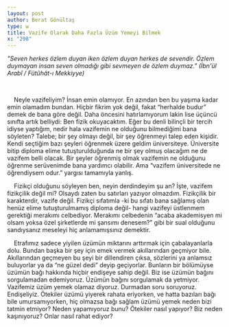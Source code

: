 ```yaml
---
layout: post
author: Berat Gönültaş
type: w
title: Vazife Olarak Daha Fazla Üzüm Yemeyi Bilmek
x: "298"
---
```



_"Seven herkes özlem duyan iken özlem duyan herkes de sevendir. Özlem duymayan insan seven olmadığı gibi sevmeyen de özlem duymaz." (İbn'ül Arabî / Fütûhât-ı Mekkiyye)_


<br/>

&nbsp;&nbsp;&nbsp;&nbsp;Neyle vazifeliyim? İnsan emin olamıyor. En azından ben bu yaşıma kadar emin olamadım bundan. Hiçbir fikrim yok değil, fakat “herhalde budur” demek de bana göre değil. Daha öncesini hatırlamıyorum lakin lise üçüncü sınıfta artık belliydi: Ben fizik okuyacaktım. Eğer bu denli  bilinçli bir tercih idiyse yaptığım, nedir hala vazifemin ne olduğunu bilmediğimi bana söyleten? Talebe; bir şey olmayı değil, bir şey öğrenmeyi talep eden kişidir. Kendi seçtiğim bazı şeyleri öğrenmek üzere geldim üniversiteye. Üniversite bitip diploma elime tutuşturulduğunda ne bir şey olmuş olacağım ne de vazifem belli olacak. Bir şeyler öğrenmiş olmak vazifemin ne olduğunu öğrenme serüvenimde bana yardımcı olabilir. Ama “vazifem üniversitede ne öğrendiysem odur.” yargısı tamamıyla yanlış.

&nbsp;&nbsp;&nbsp;&nbsp;Fizikçi olduğunu söyleyen ben, neyin derdindeyim şu an? İşte, vazifem fizikçilik değil mi? Olsaydı zaten bu satırları yazıyor olmazdım. Fizikçilik bir karakterdir, vazife değil. Fizikçi sıfatımla -ki bu sıfatı bana sağlamış olan henüz elime tutuşturulmamış diploma değil- hangi vazifeyi üstlenmem gerektiği merakımı celbediyor. Merakımı celbedenin “acaba akademisyen mi olsam yoksa özel şirketlerde mi şansımı denesem?” gibi bir sual olduğunu sandıysanız meseleyi hiç anlamamışsınız demektir.

&nbsp;&nbsp;&nbsp;&nbsp;Etrafımız sadece yiyilen üzümün miktarını arttırmak için çabalayanlarla dolu. Bundan başka bir şey için emek vermek akıllarından geçmiyor bile. Akıllarından geçmeyen bu şeyi bir dillendiren çıksa, sözlerini ya anlamsız buluyorlar ya da “ne güzel dedi” deyip geçiyorlar. Bunların bir bölümüyse üzümün bağı hakkında hiçbir endişeye sahip değil. Biz ise üzümün bağını sorgulamadan edemiyoruz. Üzümün bağını sorgulamak da yetmiyor. Vazifemiz üzüm yemek olamaz diyoruz. Durmadan soru soruyoruz. Endişeliyiz. Ötekiler üzümü yiyerek rahata eriyorken, ve hatta bazıları bağı bile umursamıyorken, hiç olmazsa bağı sağlam üzümü yemek neden bizi tatmin etmiyor? Neden yapamıyoruz bunu? Ötekiler nasıl yapıyor? Biz neden kaşınıyoruz? Onlar nasıl rahat ediyor?
